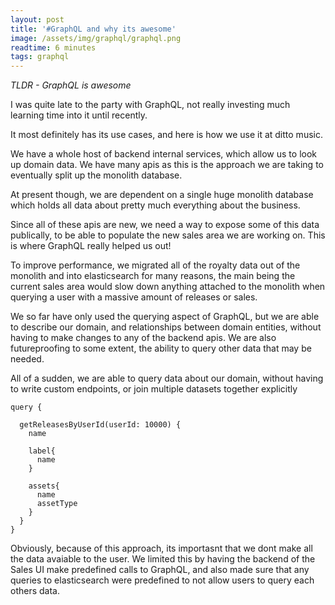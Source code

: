 ```yaml
---
layout: post
title: '#GraphQL and why its awesome'
image: /assets/img/graphql/graphql.png
readtime: 6 minutes
tags: graphql
---
```


*TLDR - GraphQL is awesome*

I was quite late to the party with GraphQL, not really investing much learning time into it until recently.

It most definitely has its use cases, and here is how we use it at ditto music.

We have a whole host of backend internal services, which allow us to look up domain data. We have many apis as this is the approach we are taking to eventually split up the monolith database. 

At present though, we are dependent on a single huge monolith database which holds all data about pretty much everything about the business.

Since all of these apis are new, we need a way to expose some of this data publically, to be able to populate the new sales area we are working on. This is where GraphQL really helped us out!

To improve performance, we migrated all of the royalty data out of the monolith and into elasticsearch for many reasons, the main being the current sales area would slow down anything attached to the monolith when  querying a user with a massive amount of releases or sales.

<amp-img src="/assets/img/graphql/diagram.jpeg"
  width="1616"
  height="1042"
  layout="responsive">
</amp-img>


We so far have only used the querying aspect of GraphQL, but we are able to describe our domain, and relationships between domain entities, without having to make changes to any of the backend apis. We are also futureproofing to some extent, the ability to query other data that may be needed.

All of a sudden, we are able to query data about our domain, without having to write custom endpoints, or join multiple datasets together explicitly

```
query {
  
  getReleasesByUserId(userId: 10000) {
    name
    
    label{
      name
    }
    
    assets{
      name
      assetType
    }
  }
}

```

Obviously, because of this approach, its importasnt that we dont make all the data avaiable to the user. We limited this by having the backend of the Sales UI make predefined calls to GraphQL, and also made sure that any queries to elasticsearch were predefined to not allow users to query each others data. 


<amp-img src="/assets/img/graphql/iknowgraphql.jpeg"
  width="225"
  height="225"
  layout="responsive">
</amp-img>
